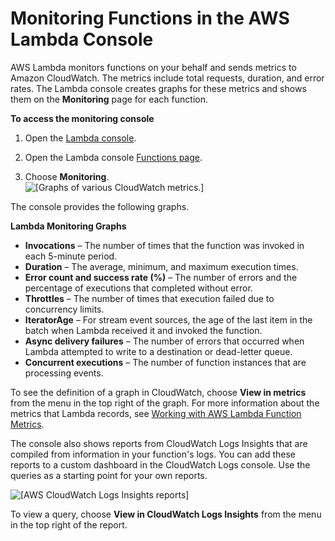 # Monitoring Functions in the AWS Lambda Console<a name="monitoring-functions-access-metrics"></a>

AWS Lambda monitors functions on your behalf and sends metrics to Amazon CloudWatch\. The metrics include total requests, duration, and error rates\. The Lambda console creates graphs for these metrics and shows them on the **Monitoring** page for each function\.

**To access the monitoring console**

1. Open the [Lambda console](https://console.aws.amazon.com/lambda)\.

1. Open the Lambda console [Functions page](https://console.aws.amazon.com/lambda/home#/functions)\.

1. Choose **Monitoring**\.  
![\[Graphs of various CloudWatch metrics.\]](http://docs.aws.amazon.com/lambda/latest/dg/images/metrics-functions-list.png)

The console provides the following graphs\.

**Lambda Monitoring Graphs**
+ **Invocations** – The number of times that the function was invoked in each 5\-minute period\.
+ **Duration** – The average, minimum, and maximum execution times\.
+ **Error count and success rate \(%\)** – The number of errors and the percentage of executions that completed without error\.
+ **Throttles** – The number of times that execution failed due to concurrency limits\.
+ **IteratorAge** – For stream event sources, the age of the last item in the batch when Lambda received it and invoked the function\.
+ **Async delivery failures** – The number of errors that occurred when Lambda attempted to write to a destination or dead\-letter queue\.
+ **Concurrent executions** – The number of function instances that are processing events\.

To see the definition of a graph in CloudWatch, choose **View in metrics** from the menu in the top right of the graph\. For more information about the metrics that Lambda records, see [Working with AWS Lambda Function Metrics](monitoring-metrics.md)\.

The console also shows reports from CloudWatch Logs Insights that are compiled from information in your function's logs\. You can add these reports to a custom dashboard in the CloudWatch Logs console\. Use the queries as a starting point for your own reports\.

![\[AWS CloudWatch Logs Insights reports\]](http://docs.aws.amazon.com/lambda/latest/dg/images/console-monitoring-insights.png)

To view a query, choose **View in CloudWatch Logs Insights** from the menu in the top right of the report\.